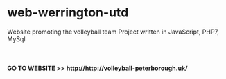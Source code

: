 # web-werrington-utd
Website promoting the volleyball team
Project written in JavaScript, PHP7, MySql

<br>
<h4>GO TO WEBSITE >>   http://http://volleyball-peterborough.uk/</h4>
